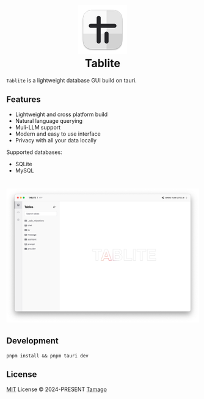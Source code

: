 <h1 align="center">
  <img src="./docs/AppIcon.png">
  <div>Tablite</div>
</h1>

`Tablite` is a lightweight database GUI build on tauri.

## Features

- Lightweight and cross platform build
- Natural language querying
- Muli-LLM support
- Modern and easy to use interface
- Privacy with all your data locally

Supported databases:

- SQLite
- MySQL

<h1 align="center">
  <img src="./docs/Screenshot.png">
</h1>

## Development

```
pnpm install && pnpm tauri dev
```

## License

[MIT](./LICENSE) License © 2024-PRESENT [Tamago](https://github.com/tmg0)
